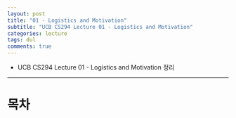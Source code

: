 ```yaml
---
layout: post
title: "01 - Logistics and Motivation"
subtitle: "UCB CS294 Lecture 01 - Logistics and Motivation"
categories: lecture
tags: dul
comments: true
---
```


- UCB CS294 Lecture 01 - Logistics and Motivation 정리

---

# 목차
